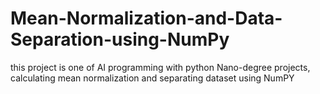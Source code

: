 # Mean-Normalization-and-Data-Separation-using-NumPy
this project is one of AI programming with python Nano-degree projects, calculating mean normalization and separating dataset using NumPY
